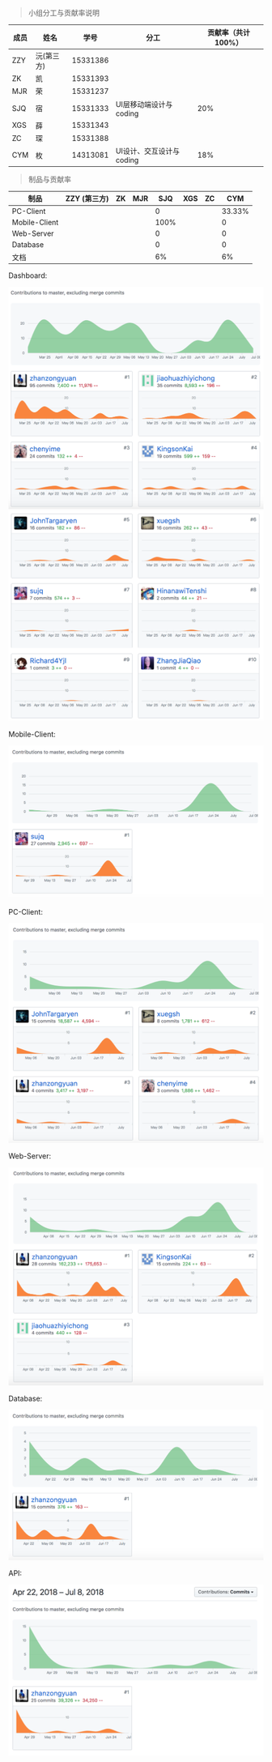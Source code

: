 > 小组分工与贡献率说明

| 成员 | 姓名       | 学号     | 分工                   | 贡献率（共计100%） |
| ---- | ---------- | -------- | ---------------------- | ------------------ |
| ZZY  | 沅(第三方) | 15331386 |                        |                    |
| ZK   | 凯         | 15331393 |                        |                    |
| MJR  | 荣         | 15331237 |                        |                    |
| SJQ  | 宿         | 15331333 | UI层移动端设计与coding | 20%                |
| XGS  | 薛         | 15331343 |                        |                    |
| ZC   | 琛         | 15331388 |                        |                    |
| CYM  | 枚         | 14313081 | UI设计、交互设计与coding | 18%                   |

> 制品与贡献率

| 制品          | ZZY      (第三方) | ZK   | MJR  | SJQ  | XGS  | ZC   | CYM  |
| ------------- | ----------------- | ---- | ---- | ---- | ---- | ---- | ---- |
| PC-Client     |                   |      |      | 0    |      |      | 33.33% |
| Mobile-Client |                   |      |      | 100% |      |      | 0    |
| Web-Server    |                   |      |      | 0    |      |      | 0    |
| Database      |                   |      |      | 0    |      |      | 0   |
| 文档          |                   |      |      | 6%   |      |      |6%    |

Dashboard:

![Dashboard1](../../assets/images/Dashboard1.png)![Dashboard2](../../assets/images/Dashboard2.png)



Mobile-Client:

![Mobile-Client](../../assets/images/Mobile-Client.png)

PC-Client:

![PC-Client](../../assets/images/PC-Client.png)



Web-Server:

![Web-Server](../../assets/images/Web-Server.png)



Database:

![Database](../../assets/images/Database.png)

API:

![API](../../assets/images/API.png)
